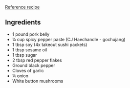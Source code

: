 [Reference recipe](https://www.youtube.com/watch?v=3oFCGKmzQX8)

## Ingredients
- 1 pound pork belly
- ¼ cup spicy pepper paste (CJ Haechandle - gochujang) 
- 1 tbsp soy (4x takeout sushi packets) 
- 1 tbsp sesame oil 
- 1 tbsp sugar 
- 2 tbsp red pepper flakes 
- Ground black pepper 
- Cloves of garlic 
- ¼ onion 
- White button mushrooms 